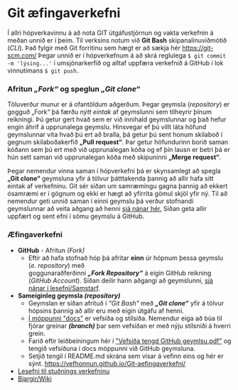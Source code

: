 
# Git æfingaverkefni 

Í allri hópverkavinnu á að nota GIT útgáfustjórnun og vakta verkefnin á meðan unnið er í þeim. Til verksins notum við **Git Bash** skipanalínuviðmótið (_CLI_). Það fylgir með Git forritinu sem hægt er að sækja hér https://git-scm.com/
Þegar unnið er í hópverkefnum á að skrá reglulega  ``` $ git commit -m 'lýsing...' ``` í umsjónarkerfið og alltaf uppfæra verkefnið á GitHub í lok vinnutímans ```$ git push. ```

### Afritun _„Fork“_ og speglun _„Git clone“_
Töluverður munur er á ofantöldum aðgerðum. Þegar geymsla (_repository_) er gogguð „Fork“ þá færðu _nýtt eintak_ af geymslunni sem tilheyrir þínum reikningi. Þú getur gert hvað sem er við innihald geymslunnar og það hefur engin áhrif á upprunalega geymslu. Hinsvegar ef þú villt láta höfund geymslunnar vita hvað þú ert að bralla, þá getur þú sent honum skilaboð í gegnum skilaboðakerfið **„Pull request“**. Þar getur höfundurinn borið saman kóðann sem þú ert með við upprunalegan kóða og ef þín lausn er betri þá er hún sett saman við upprunalegan kóða með skipuninni **„Merge request“**.

Þegar nemendur vinna saman í hópverkefni þá er skynsamlegt að spegla **„Git clone“** geymsluna yfir á tölvur þátttakenda þannig að allir hafa sitt eintak af verkefninu. Git sér síðan um samræmingu gagna þannig að ekkert ósamræmi er í gögnum og ekki er hægt að yfirrita gömul skjöl yfir ný. Til að nemendur geti unnið saman í einni geymslu þá verður stofnandi geymslunnar að veita aðgang að henni [sjá nánar hér.](https://github.com/vefhonnun/Git-aefingaverkefni/blob/master/Lesefni/Samstarf%20%C3%A1%20GitHub.pdf) Síðan geta allir uppfært og sent efni í sömu geymslu á GitHub. 

### Æfingaverkefni  

*	**GitHub** - Afritun _(Fork)_
	*	Eftir að hafa stofnað hóp þá afritar **einn** úr hópnum þessa geymslu (_e. repository_) með <br> goggunaraðferðinni _**„Fork Repository“**_  á eigin GitHub reikning (_GitHub Account_). Síðan deilir hann aðgangi að geymslunni, [sjá nánar í lesefni/Samstarf](Lesefni/Samstarf%20á%20GitHub.pdf).
*	**Sameiginleg geymsla _(repository)_** 
	* Geymslan er síðan afrituð í _"Git Bash"_ með _**„Git clone“**_ yfir á tölvur hópsins þannig að allir eru með eigin útgáfu af henni.
	*	[Í möppunni "docs"](docs/) er vefsíða og stílsíða. Nemendur eiga að búa til fjórar greinar **_(branch)_** þar sem vefsíðan er með nýju stílsniði á hverri grein. 
	*	Farið eftir leiðbeiningum hér í ["Vefsíða tengd GitHub geymlsu.pdf"](Lesefni/Vefsíða%20tengd%20GitHub%20geymslu.pdf) og tengið vefsíðuna í docs möppunni við GitHub geymsluna.
	* 	Setjið tengil í README.md skrána sem vísar á vefinn eins og hér er sýnt.
	https://vefhonnun.github.io/Git-aefingaverkefni/
*	[Lesefni til stuðnings verkefninu](Lesefni/)
*	[Bjargir/Wiki](https://github.com/vefhonnun/Git-aefingaverkefni/wiki)


<!--
### Námsmat:
*	Fjórar greinar af vefsíðu unnar af báðum nemendum (2x2). 
*	Vefsíða á að vera tengd geymslunni sbr. verklýsinguna hér að ofan.

#### Allar aðgerðir og skráningar (Branches/Commits) eiga að vera í sögu skjalana ( Commits / History ) á GitHub. Ef skráningarsagan (commits) fylgir ekki með þá er engin einkun gefin fyrir verkefnið.  

> Verkefnaskil: setjið tengil sem vísar á GitHub geymsluna í _'Athugasemdir'_ **í Innu**. 
-->
